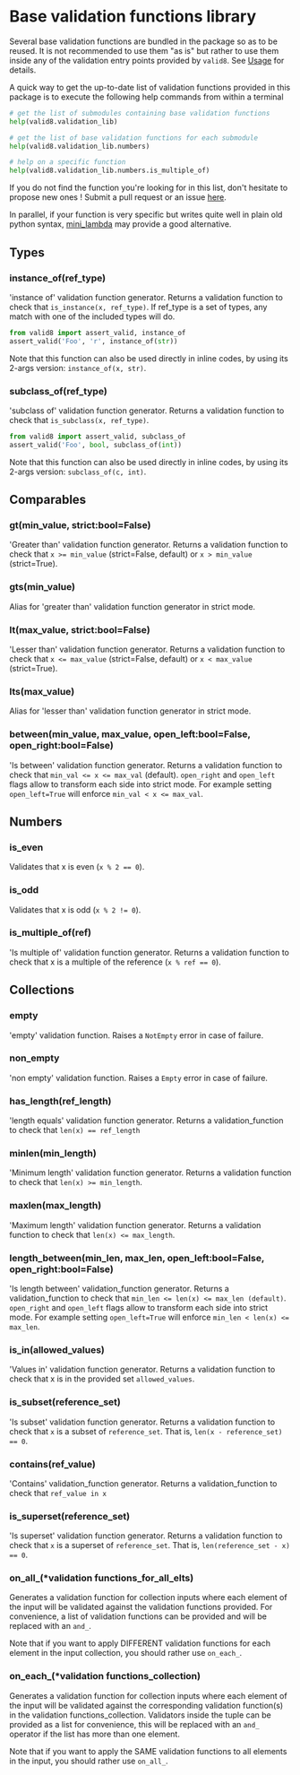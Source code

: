 # Base validation functions library

Several base validation functions are bundled in the package so as to be reused. It is not recommended to use them "as is" but rather to use them inside any of the validation entry points provided by `valid8`. See [Usage](./usage) for details.

A quick way to get the up-to-date list of validation functions provided in this package is to execute the following help commands from within a terminal

```python
# get the list of submodules containing base validation functions
help(valid8.validation_lib)

# get the list of base validation functions for each submodule
help(valid8.validation_lib.numbers)

# help on a specific function
help(valid8.validation_lib.numbers.is_multiple_of)
```

If you do not find the function you're looking for in this list, don't hesitate to propose new ones ! Submit a pull request or an issue [here](https://github.com/smarie/python-valid8).

In parallel, if your function is very specific but writes quite well in plain old python syntax, [mini_lambda](https://smarie.github.io/python-mini-lambda/) may provide a good alternative.


## Types

### instance_of(ref_type)

'instance of' validation function generator. Returns a validation function to check that `is_instance(x, ref_type)`. If ref_type is a set of types, any match with one of the included types will do.

```python
from valid8 import assert_valid, instance_of
assert_valid('Foo', 'r', instance_of(str))
```

Note that this function can also be used directly in inline codes, by using its 2-args version: `instance_of(x, str)`.


### subclass_of(ref_type)

'subclass of' validation function generator. Returns a validation function to check that `is_subclass(x, ref_type)`.

```python
from valid8 import assert_valid, subclass_of
assert_valid('Foo', bool, subclass_of(int))
```

Note that this function can also be used directly in inline codes, by using its 2-args version: `subclass_of(c, int)`.


## Comparables

### gt(min_value, strict:bool=False)

'Greater than' validation function generator. Returns a validation function to check that `x >= min_value` (strict=False, default) or `x > min_value` (strict=True).

### gts(min_value)

Alias for 'greater than' validation function generator in strict mode.

### lt(max_value, strict:bool=False)

'Lesser than' validation function generator. Returns a validation function to check that `x <= max_value` (strict=False, default) or `x < max_value` (strict=True).

### lts(max_value)

Alias for 'lesser than' validation function generator in strict mode.

### between(min_value, max_value, open_left:bool=False, open_right:bool=False)

'Is between' validation function generator. Returns a validation function to check that `min_val <= x <= max_val` (default). `open_right` and `open_left` flags allow to transform each side into strict mode. For example setting `open_left=True` will enforce `min_val < x <= max_val`.


## Numbers

### is_even

Validates that x is even (`x % 2 == 0`).

### is_odd

Validates that x is odd (`x % 2 != 0`).

### is_multiple_of(ref)

'Is multiple of' validation function generator. Returns a validation function to check that  x is a multiple of the reference (`x % ref == 0`).


## Collections

### empty

'empty' validation function. Raises a `NotEmpty` error in case of failure.

### non_empty

'non empty' validation function. Raises a `Empty` error in case of failure.

### has_length(ref_length)

'length equals' validation function generator. Returns a validation_function to check that `len(x) == ref_length`

### minlen(min_length)

'Minimum length' validation function generator. Returns a validation function to check that `len(x) >= min_length`.

### maxlen(max_length)

'Maximum length' validation function generator. Returns a validation function to check that `len(x) <= max_length`.

### length_between(min_len, max_len, open_left:bool=False, open_right:bool=False)

'Is length between' validation_function generator. Returns a validation_function to check that `min_len <= len(x) <= max_len (default)`. `open_right` and `open_left` flags allow to transform each side into strict mode. For example setting `open_left=True` will enforce `min_len < len(x) <= max_len`.

### is_in(allowed_values)

'Values in' validation function generator. Returns a validation function to check that x is in the provided set `allowed_values`.

### is_subset(reference_set)

'Is subset' validation function generator. Returns a validation function to check that `x` is a subset of `reference_set`. That is, `len(x - reference_set) == 0`.

### contains(ref_value)

'Contains' validation_function generator. Returns a validation_function to check that `ref_value in x`

### is_superset(reference_set)

'Is superset' validation function generator. Returns a validation function to check that `x` is a superset of `reference_set`. That is, `len(reference_set - x) == 0`.

### on_all_(*validation functions_for_all_elts)

Generates a validation function for collection inputs where each element of the input will be validated against the validation functions provided. For convenience, a list of validation functions can be provided and will be replaced with an `and_`.

Note that if you want to apply DIFFERENT validation functions for each element in the input collection, you should rather use `on_each_`.

### on_each_(*validation functions_collection)

Generates a validation function for collection inputs where each element of the input will be validated against the corresponding validation function(s) in the validation functions_collection. Validators inside the tuple can be provided as a list for convenience, this will be replaced with an `and_` operator if the list has more than one element.

Note that if you want to apply the SAME validation functions to all elements in the input, you should rather use `on_all_`.
